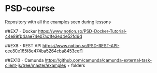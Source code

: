 # PSD-course
Repository with all the examples seen during lessons

##EX7 - Docker
https://www.notion.so/PSD-Docker-Tutorial-44e89fb4aae74e07ac1fe3ed4e52fd6d

##EX8 - REST API
https://www.notion.so/PSD-REST-API-cee80e165f8e474ba5264cba8453cef1

##EX10 - Camunda
https://github.com/camunda/camunda-external-task-client-js/tree/master/examples
+ 
folders
